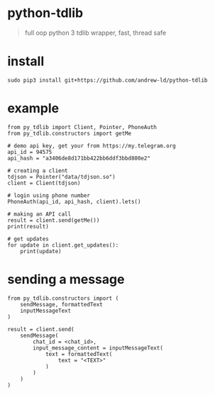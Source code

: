 # python-tdlib

> full oop python 3 tdlib wrapper, fast, thread safe

# install
    sudo pip3 install git+https://github.com/andrew-ld/python-tdlib 

# example
    from py_tdlib import Client, Pointer, PhoneAuth
    from py_tdlib.constructors import getMe
    
    # demo api key, get your from https://my.telegram.org
    api_id = 94575
    api_hash = "a3406de8d171bb422bb6ddf3bbd800e2"
    
    # creating a client
    tdjson = Pointer("data/tdjson.so")
    client = Client(tdjson)
    
    # login using phone number
    PhoneAuth(api_id, api_hash, client).lets()

    # making an API call
    result = client.send(getMe())
    print(result)

    # get updates
    for update in client.get_updates():
        print(update)

# sending a message
    from py_tdlib.constructors import (
        sendMessage, formattedText
        inputMessageText
    )
    
    result = client.send(
        sendMessage(
            chat_id = <chat_id>,
            input_message_content = inputMessageText(
                text = formattedText(
                    text = "<TEXT>"
                )
            )
        )
    )
